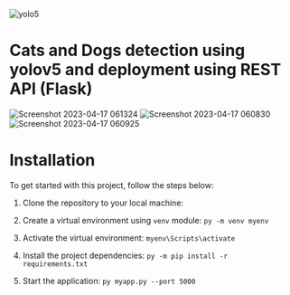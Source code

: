 ![yolo5](https://user-images.githubusercontent.com/33355278/232350798-3ce7af8c-ab21-402d-beb5-8e931f9d9d4b.jpg)


# Cats and Dogs detection using yolov5 and deployment using REST API (Flask)
![Screenshot 2023-04-17 061324](https://user-images.githubusercontent.com/33355278/232351759-12253d57-61f0-4c2f-bd05-2450684bf371.png)
![Screenshot 2023-04-17 060830](https://user-images.githubusercontent.com/33355278/232351618-b8b6beab-c119-4ff1-8720-0d9df3442abe.png)![Screenshot 2023-04-17 060925](https://user-images.githubusercontent.com/33355278/232351625-79dc10ea-8f42-4691-974f-93e079384b43.png)





# Installation

To get started with this project, follow the steps below:

1. Clone the repository to your local machine:


2. Create a virtual environment using `venv` module:
  `py -m venv myenv`

3. Activate the virtual environment:
  `myenv\Scripts\activate`

4. Install the project dependencies:
  `py -m pip install -r requirements.txt`

5. Start the application:
  `py myapp.py --port 5000`



